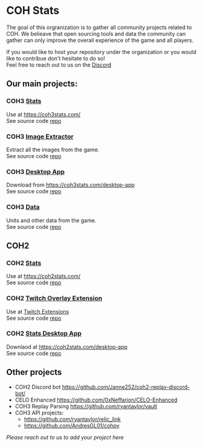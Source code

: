 # COH Stats

The goal of this orgranization is to gather all community projects related to COH.
We belieave that open sourcing tools and data the community can gather can only improve the overall experience of the game and all players.

If you would like to host your repository under the organization or you would like to contribue don't hesitate to do so!   
Feel free to reach out to us on the [Discord](https://discord.gg/jRrnwqMfkr)

## Our main projects:

### COH3 [Stats](https://github.com/cohstats/coh3-stats)
Use at https://coh3stats.com/  
See source code [repo](https://github.com/cohstats/coh3-stats)

### COH3 [Image Extractor](https://github.com/cohstats/coh3-image-extractor)
Extract all the images from the game.  
See source code [repo](https://github.com/cohstats/coh3-image-extractor)

### COH3 [Desktop App](https://github.com/cohstats/coh3-stats-desktop-app)
Download from https://coh3stats.com/desktop-app  
See source code [repo](https://github.com/cohstats/coh3-stats-desktop-app)

### COH3 [Data](https://github.com/cohstats/coh3-data)
Units and other data from the game.  
See source code [repo](https://github.com/cohstats/coh3-data)

## COH2

### COH2 [Stats](https://coh2stats.com/)
Use at https://coh2stats.com/  
See source code [repo](https://github.com/cohstats/coh2stats)

### COH2 [Twitch Overlay Extension](https://dashboard.twitch.tv/extensions/6x9q2nzzv9wewklo7gt7hz2vypdgg7)
Use at [Twitch Extensions](https://dashboard.twitch.tv/extensions/6x9q2nzzv9wewklo7gt7hz2vypdgg7)  
See source code [repo](https://github.com/cohstats/twitch-overlay-extension)

### COH2 [Stats Desktop App](https://coh2stats.com/desktop-app)
Downlaod at https://coh2stats.com/desktop-app  
See source code [repo](https://github.com/cohstats/coh2stats/tree/master/packages/app) 

## Other projects
- COH2 Discord bot https://github.com/Janne252/coh2-replay-discord-bot/
- CELO Enhanced https://github.com/0xNeffarion/CELO-Enhanced
- COH3 Replay Parsing https://github.com/ryantaylor/vault
- COH3 API projects:
   - https://github.com/ryantaylor/relic_link 
   - https://github.com/AndresGL01/cohpy
  
_Please reach out to us to add your project here_
